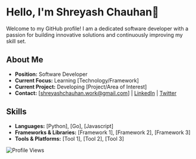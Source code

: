 # Hello, I'm Shreyash Chauhan👋

Welcome to my GitHub profile! I am a dedicated software developer with a passion for building innovative solutions and continuously improving my skill set.

## About Me

- **Position:** Software Developer
- **Current Focus:** Learning [Technology/Framework]
- **Current Project:** Developing [Project/Area of Interest]
- **Contact:** [shreyashchauhan.work@gmail.com] | [LinkedIn](https://www.linkedin.com/in/shreyash-chauhan/) | [Twitter](https://twitter.com/alexrider04)

## Skills

- **Languages:** [Python], [Go], [Javascript]
- **Frameworks & Libraries:** [Framework 1], [Framework 2], [Framework 3]
- **Tools & Platforms:** [Tool 1], [Tool 2], [Tool 3]



![Profile Views](https://komarev.com/ghpvc/?username=yourusername&color=lightgrey&style=flat-square)
